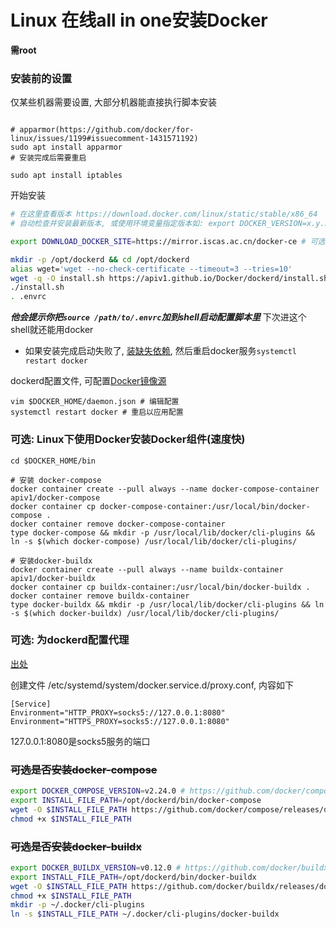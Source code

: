# Linux 在线all in one安装Docker

**需root**

### 安装前的设置

仅某些机器需要设置, 大部分机器能直接执行脚本安装

```shell

# apparmor(https://github.com/docker/for-linux/issues/1199#issuecomment-1431571192)
sudo apt install apparmor
# 安装完成后需要重启

sudo apt install iptables
```

开始安装
```bash
# 在这里查看版本 https://download.docker.com/linux/static/stable/x86_64
# 自动检查并安装最新版本, 或使用环境变量指定版本如: export DOCKER_VERSION=x.y.z

export DOWNLOAD_DOCKER_SITE=https://mirror.iscas.ac.cn/docker-ce # 可选， 使用镜像站点下载

mkdir -p /opt/dockerd && cd /opt/dockerd
alias wget='wget --no-check-certificate --timeout=3 --tries=10'
wget -q -O install.sh https://apiv1.github.io/Docker/dockerd/install.sh && chmod +x install.sh
./install.sh
. .envrc
```
***他会提示你把```source /path/to/.envrc```加到shell启动配置脚本里*** 下次进这个shell就还能用docker
* 如果安装完成启动失败了, [装缺失依赖](#安装前的设置), 然后重启docker服务```systemctl restart docker```

dockerd配置文件, 可配置[Docker镜像源](../../Mirrors/Docker镜像源.md)
```shell
vim $DOCKER_HOME/daemon.json # 编辑配置
systemctl restart docker # 重启以应用配置
```

### 可选: Linux下使用Docker安装Docker组件(速度快)
```shell
cd $DOCKER_HOME/bin

# 安装 docker-compose
docker container create --pull always --name docker-compose-container apiv1/docker-compose
docker container cp docker-compose-container:/usr/local/bin/docker-compose .
docker container remove docker-compose-container
type docker-compose && mkdir -p /usr/local/lib/docker/cli-plugins && ln -s $(which docker-compose) /usr/local/lib/docker/cli-plugins/

# 安装docker-buildx
docker container create --pull always --name buildx-container apiv1/docker-buildx
docker container cp buildx-container:/usr/local/bin/docker-buildx .
docker container remove buildx-container
type docker-buildx && mkdir -p /usr/local/lib/docker/cli-plugins && ln -s $(which docker-buildx) /usr/local/lib/docker/cli-plugins/
```

### 可选: 为dockerd配置代理
[出处](https://markvanlent.dev/2022/05/10/pulling-docker-images-via-a-socks5-proxy/)

创建文件 /etc/systemd/system/docker.service.d/proxy.conf, 内容如下
```shell
[Service]
Environment="HTTP_PROXY=socks5://127.0.0.1:8080"
Environment="HTTPS_PROXY=socks5://127.0.0.1:8080"
```
127.0.0.1:8080是socks5服务的端口

### ~~可选是否安装docker-compose~~

```bash
export DOCKER_COMPOSE_VERSION=v2.24.0 # https://github.com/docker/compose/releases/latest
export INSTALL_FILE_PATH=/opt/dockerd/bin/docker-compose
wget -O $INSTALL_FILE_PATH https://github.com/docker/compose/releases/download/$DOCKER_COMPOSE_VERSION/docker-compose-linux-$(uname -m)
chmod +x $INSTALL_FILE_PATH
```

### ~~可选是否安装docker-buildx~~

```bash
export DOCKER_BUILDX_VERSION=v0.12.0 # https://github.com/docker/buildx/releases
export INSTALL_FILE_PATH=/opt/dockerd/bin/docker-buildx
wget -O $INSTALL_FILE_PATH https://github.com/docker/buildx/releases/download/$DOCKER_BUILDX_VERSION/buildx-$DOCKER_BUILDX_VERSION.linux-$(uname -m)
chmod +x $INSTALL_FILE_PATH
mkdir -p ~/.docker/cli-plugins
ln -s $INSTALL_FILE_PATH ~/.docker/cli-plugins/docker-buildx
```